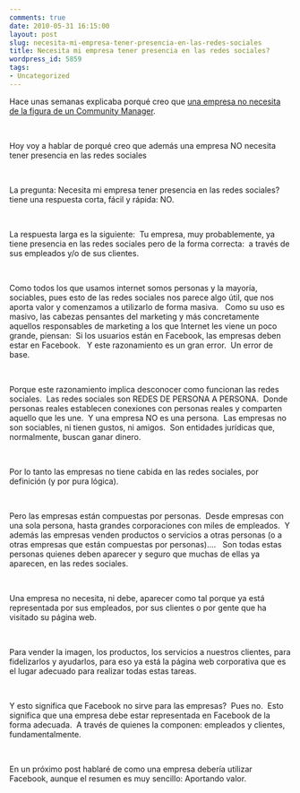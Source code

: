 ```yaml
---
comments: true
date: 2010-05-31 16:15:00
layout: post
slug: necesita-mi-empresa-tener-presencia-en-las-redes-sociales
title: Necesita mi empresa tener presencia en las redes sociales?
wordpress_id: 5859
tags:
- Uncategorized
---
```



    

Hace unas semanas explicaba porqué creo que [una empresa no necesita de la figura de un Community Manager](http://www.alvareznavarro.es/tu-empresa-no-necesita-un-community-manager).




 




Hoy voy a hablar de porqué creo que además una empresa NO necesita tener presencia en las redes sociales




 




La pregunta: Necesita mi empresa tener presencia en las redes sociales? tiene una respuesta corta, fácil y rápida: NO.




 




La respuesta larga es la siguiente:  Tu empresa, muy probablemente, ya tiene presencia en las redes sociales pero de la forma correcta:  a través de sus empleados y/o de sus clientes.




 




Como todos los que usamos internet somos personas y la mayoría, sociables, pues esto de las redes sociales nos parece algo útil, que nos aporta valor y comenzamos a utilizarlo de forma masiva.   Como su uso es masivo, las cabezas pensantes del marketing y más concretamente aquellos responsables de marketing a los que Internet les viene un poco grande, piensan:  Si los usuarios están en Facebook, las empresas deben estar en Facebook.   Y este razonamiento es un gran error.  Un error de base.




 




Porque este razonamiento implica desconocer como funcionan las redes sociales.  Las redes sociales son REDES DE PERSONA A PERSONA.  Donde personas reales establecen conexiones con personas reales y comparten aquello que les une.  Y una empresa NO es una persona.  Las empresas no son sociables, ni tienen gustos, ni amigos.  Son entidades jurídicas que, normalmente, buscan ganar dinero.




 




Por lo tanto las empresas no tiene cabida en las redes sociales, por definición (y por pura lógica).   




 




Pero las empresas están compuestas por personas.  Desde empresas con una sola persona, hasta grandes corporaciones con miles de empleados.  Y además las empresas venden productos o servicios a otras personas (o a otras empresas que están compuestas por personas)....   Son todas estas personas quienes deben aparecer y seguro que muchas de ellas ya aparecen, en las redes sociales.




 




Una empresa no necesita, ni debe, aparecer como tal porque ya está representada por sus empleados, por sus clientes o por gente que ha visitado su página web.




 




Para vender la imagen, los productos, los servicios a nuestros clientes, para fidelizarlos y ayudarlos, para eso ya está la página web corporativa que es el lugar adecuado para realizar todas estas tareas.




 




Y esto significa que Facebook no sirve para las empresas?  Pues no.  Esto significa que una empresa debe estar representada en Facebook de la forma adecuada.  A través de quienes la componen: empleados y clientes, fundamentalmente.




 




En un próximo post hablaré de como una empresa debería utilizar Facebook, aunque el resumen es muy sencillo: Aportando valor.


  
